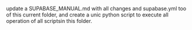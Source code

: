  update a SUPABASE_MANUAL.md with all changes and supabase.yml too of this current folder, and create a unic python script to execute all operation of all scriptsin this folder.